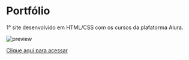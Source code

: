 # Portfólio
1° site desenvolvido em HTML/CSS com os cursos da plafatorma Alura.

![preview](https://user-images.githubusercontent.com/117242122/218279862-1cccd888-05ce-46a4-85d5-57c43eded48e.png)

<a href="https://p-lyp.github.io/portfolio/">Clique aqui para acessar</a>
